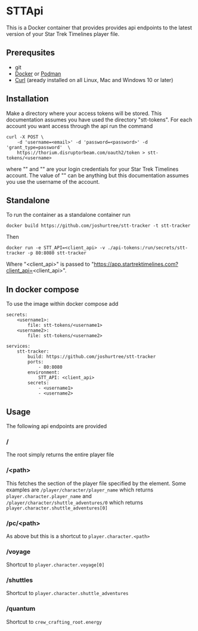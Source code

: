 # STTApi

This is a Docker container that provides provides api endpoints to the latest version of your Star Trek Timelines player file.

## Prerequsites
* git
* [Docker](https://docker.com) or [Podman](https://podman.io)
* [Curl](https://curl.se) (aready installed on all Linux, Mac and Windows 10 or later)

## Installation
Make a directory where your access tokens will be stored. This documentation assumes you have used the directory "stt-tokens".
For each account you want access through the api run the command

```
curl -X POST \
    -d 'username=<email>' -d 'password=<password>' -d 'grant_type=password'  \
    https://thorium.disruptorbeam.com/oauth2/token > stt-tokens/<username>
```

where "<email>" and "<password>" are your login credentials for your Star Trek Timelines account. The value of "<username>" can be anything but this documentation assumes you use the username of the account.

## Standalone
To run the container as a standalone container run
```
docker build https://github.com/joshurtree/stt-tracker -t stt-tracker
```
Then
```
docker run -e STT_API=<client_api> -v ./api-tokens:/run/secrets/stt-tracker -p 80:8080 stt-tracker
```
Where "<client_api>" is passed to "https://app.startrektimelines.com?client_api=<client_api>".

## In docker compose
To use the image within docker compose add 

```
secrets:
    <username1>:
        file: stt-tokens/<username1>
    <username2>:
        file: stt-tokens/<username2>

services:
    stt-tracker:
        build: https://github.com/joshurtree/stt-tracker
        ports:
            - 80:8080
        environment:
            STT_API: <client_api>
        secrets:
            - <username1>
            - <username2>
```

## Usage
The following api endpoints are provided

### /
The root simply returns the entire player file

### /\<path\>
This fetches the section of the player file specified by the <path> element. Some examples are 
`/player/character/player_name` which returns `player.character.player_name` and `/player/character/shuttle_adventures/0`
which returns `player.character.shuttle_adventures[0]`

### /pc/\<path\>
As above but this is a shortcut to `player.character.<path>`

### /voyage
Shortcut to `player.character.voyage[0]`

### /shuttles
Shortcut to `player.character.shuttle_adventures`

### /quantum
Shortcut to `crew_crafting_root.energy`